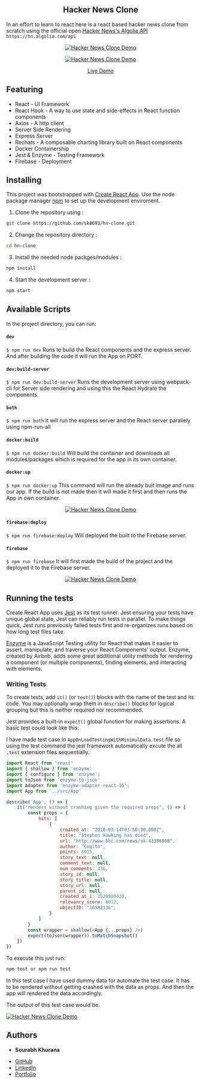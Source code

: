 <h2 align="center">Hacker News Clone </h2>

In an effort to learn to react here is a react based hacker news clone from scratch using the official open [Hacker News's Algolia API](https://hn.algolia.com/api) `https://hn.algolia.com/api`

<p align="center" margin-bottom="0">
  <a href="https://hacker-news-clone.sourabhkhurana.com" target="_blank">
    <img alt="Hacker News Clone Demo" width="auto" height="auto" src="https://www.sourabhkhurana.com/assets/hacker-news-clone/home.png">
  </a>
</p>

<p align="center" margin-bottom="0">
  <a href="https://hacker-news-clone.sourabhkhurana.com" target="_blank">
    <img alt="Hacker News Clone Demo" width="auto" height="auto" src="https://www.sourabhkhurana.com/assets/hacker-news-clone/graph.png">
  </a>
</p>

<p align="center">
  <a href="https://hacker-news-clone.sourabhkhurana.com/">Live Demo</a>
</p>

## Featuring

- React - UI Framework
- React Hook - A way to use state and side-effects in React function components
- Axios - A http client
- Server Side Rendering
- Express Server
- Rechats - A composable charting library built on React components
- Docker Containership
- Jest & Enzyme - Testing Framework
- Firebase - Deployment

## Installing

This project was bootstrapped with [Create React App](https://github.com/facebook/create-react-app). Use the node package manager [npm](https://www.npmjs.com) to set up the development enviroment.


1. Clone the repository using :

```bash
git clone https://github.com/sk0693/hn-clone.git
```

2. Change the repository directory :

```bash
cd hn-clone
```
3. Install the needed node packges/modules :

```bash
npm install
```

4. Start the development server :

```bash
npm start
```

## Available Scripts

In the project directory, you can run:

#### `dev`

`$ npm run dev`  Runs to build the React components and the express server. And after building the code it will run the App on PORT.

#### `dev:build-server`

`$ npm run dev:build-server`  Runs the development server using webpack-cli for Server side rendering and using this the React Hydrate the components.

#### `both`

`$ npm run both`  It will run the express server and the React server parallely using npm-run-all 

#### `docker:build`

`$ npm run docker:build`  Will build the container and downloads all modules/packages which is required for the app in its own container. 

#### `docker:up`

`$ npm run docker:up`  This command will run the already buit image and runs our app. If the build is not made then it will made it first and then runs the App in own container. 

<p align="center" margin-bottom="0">
  <a href="https://hacker-news-clone.sourabhkhurana.com" target="_blank">
    <img alt="Hacker News Clone Demo" width="auto" height="auto" src="https://www.sourabhkhurana.com/assets/hacker-news-clone/docker-result.png">
  </a>
</p>

#### `firebase:deploy`

`$ npm run firebase:deploy` Will deployed the built to the Firebase server.

#### `firebase`

`$ npm run firebase` It will first made the build of the project and the deployed it to the Firebase server.

<p align="center" margin-bottom="0">
  <a href="https://hacker-news-clone.sourabhkhurana.com" target="_blank">
    <img alt="Hacker News Clone Demo" width="auto" height="auto" src="https://www.sourabhkhurana.com/assets/hacker-news-clone/firebase-deploy.png">
  </a>
</p>

## Running the tests

Create React App uses [Jest](https://jestjs.io/) as its test runner. Jest ensuring your tests have unique global state, Jest can reliably run tests in parallel. To make things quick, Jest runs previously failed tests first and re-organizes runs based on how long test files take.

[Enzyme](https://enzymejs.github.io/enzyme/) is a JavaScript Testing utility for React that makes it easier to assert, manipulate, and traverse your React Components' output. Enzyme, created by Airbnb, adds some great additional utility methods for rendering a component (or multiple components), finding elements, and interacting with elements.

### Writing Tests

To create tests, add `it()` (or `test()`) blocks with the name of the test and its code. You may optionally wrap them in `describe()` blocks for logical grouping but this is neither required nor recommended.

Jest provides a built-in `expect()` global function for making assertions. A basic test could look like this:

I have made test case in `AppOnLoadTestingWithMinimulData.test` file so using the test command the jest framework automatically excute the all `.test` extension files sequentially.

```js
import React from 'react'
import { shallow } from 'enzyme'
import { configure } from 'enzyme';
import toJson from 'enzyme-to-json'
import Adapter from 'enzyme-adapter-react-16';
import App from '../src/App'

describe('App', () => {
    it('renders without crashing given the required props', () => {
        const props = {
            hits: [
                {
                    created_at: "2018-03-14T03:50:30.000Z",
                    title: "Stephen Hawking has died",
                    url: "http://www.bbc.com/news/uk-43396008",
                    author: "Cogito",
                    points: 6015,
                    story_text: null,
                    comment_text: null,
                    num_comments: 436,
                    story_id: null,
                    story_title: null,
                    story_url: null,
                    parent_id: null,
                    created_at_i: 1520999430,
                    relevancy_score: 8012,
                    objectID: "16582136",
                }
            ]
        }
        const wrapper = shallow(<App {...props} />)
        expect(toJson(wrapper)).toMatchSnapshot()
    })
})
```

To execute this just run:

```bash
npm test or npm run test
```

In this test case I have used dummy data for automate the test case. It has to be rendered without getting crashed with the data as props. And then the app will rendered the data accordingly.

The output of this test case would be.

<p>
  <a href="https://hackernews-redesign.netlify.com" target="_blank">
    <img alt="Hacker News Clone Demo" width="auto" height="auto" src="https://www.sourabhkhurana.com/assets/hacker-news-clone/jest-test.png">
  </a>
</p>

## Authors

* **Sourabh Khurana** 

- [GitHub](https://github.com/sk0693)
- [LinkedIn](https://linkedin.com/sk0693)
- [Portfolio](https://sourabhkhurana.com/resume.html)
